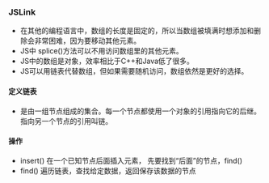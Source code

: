 ### JSLink
- 在其他的编程语言中，数组的长度是固定的，所以当数组被填满时想添加和删除会非常困难，因为要移动其他元素。
- JS中 splice()方法可以不用访问数组里的其他元素。
- JS中的数组是对象，效率相比于C++和Java低了很多。
- JS可以用链表代替数组，但如果需要随机访问，数组依然是更好的选择。

#### 定义链表
- 是由一组节点组成的集合。每一个节点都使用一个对象的引用指向它的后继。指向另一个节点的引用叫链。

#### 操作
- insert() 在一个已知节点后面插入元素， 先要找到“后面”的节点，find()
- find() 遍历链表，查找给定数据，返回保存该数据的节点
